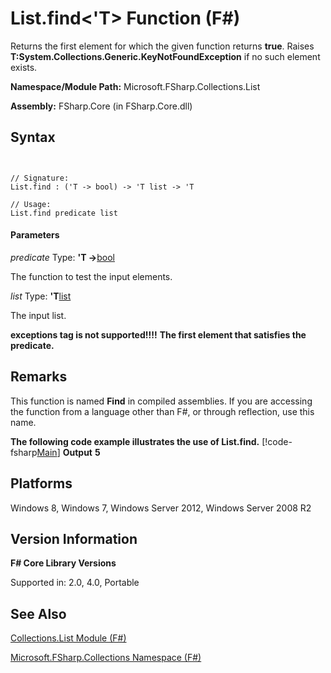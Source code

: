 # List.find<'T> Function (F#)

Returns the first element for which the given function returns **true**. Raises **T:System.Collections.Generic.KeyNotFoundException** if no such element exists.

**Namespace/Module Path:** Microsoft.FSharp.Collections.List

**Assembly:** FSharp.Core (in FSharp.Core.dll)


## Syntax


```


// Signature:
List.find : ('T -> bool) -> 'T list -> 'T

// Usage:
List.find predicate list

```



#### Parameters
*predicate*
Type: **'T -&gt;**[bool](http://msdn.microsoft.com/en-us/library/89c0cf9c-49ce-4207-a3be-555851a67dd5)


The function to test the input elements.


*list*
Type: **'T**[list](http://msdn.microsoft.com/en-us/library/c627b668-477b-4409-91ed-06d7f1b3e4a7)


The input list.



**exceptions tag is not supported!!!!**
**The first element that satisfies the predicate.**
## Remarks
This function is named **Find** in compiled assemblies. If you are accessing the function from a language other than F#, or through reflection, use this name.

**The following code example illustrates the use of List.find.**
[!code-fsharp[Main](snippets/fslists/snippet8.fs)]
**Output**
**5**
## Platforms
Windows 8, Windows 7, Windows Server 2012, Windows Server 2008 R2


## Version Information
**F# Core Library Versions**

Supported in: 2.0, 4.0, Portable




## See Also
[Collections.List Module &#40;F&#35;&#41;](Collections.List+Module+%28FSharp%29.md)

[Microsoft.FSharp.Collections Namespace &#40;F&#35;&#41;](Microsoft.FSharp.Collections+Namespace+%28FSharp%29.md)

